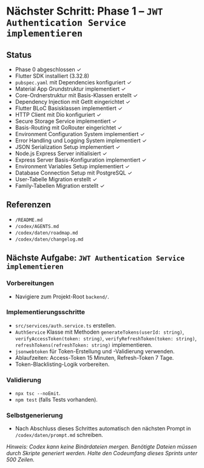 # Nächster Schritt: Phase 1 – `JWT Authentication Service implementieren`

## Status
- Phase 0 abgeschlossen ✓
- Flutter SDK installiert (3.32.8)
- `pubspec.yaml` mit Dependencies konfiguriert ✓
- Material App Grundstruktur implementiert ✓
- Core-Ordnerstruktur mit Basis-Klassen erstellt ✓
- Dependency Injection mit GetIt eingerichtet ✓
- Flutter BLoC Basisklassen implementiert ✓
- HTTP Client mit Dio konfiguriert ✓
- Secure Storage Service implementiert ✓
- Basis-Routing mit GoRouter eingerichtet ✓
- Environment Configuration System implementiert ✓
- Error Handling und Logging System implementiert ✓
- JSON Serialization Setup implementiert ✓
- Node.js Express Server initialisiert ✓
- Express Server Basis-Konfiguration implementiert ✓
- Environment Variables Setup implementiert ✓
- Database Connection Setup mit PostgreSQL ✓
- User-Tabelle Migration erstellt ✓
- Family-Tabellen Migration erstellt ✓

## Referenzen
- `/README.md`
- `/codex/AGENTS.md`
- `/codex/daten/roadmap.md`
- `/codex/daten/changelog.md`

## Nächste Aufgabe: `JWT Authentication Service implementieren`

### Vorbereitungen
- Navigiere zum Projekt-Root `backend/`.

### Implementierungsschritte
- `src/services/auth.service.ts` erstellen.
- `AuthService` Klasse mit Methoden `generateTokens(userId: string)`, `verifyAccessToken(token: string)`, `verifyRefreshToken(token: string)`, `refreshTokens(refreshToken: string)` implementieren.
- `jsonwebtoken` für Token-Erstellung und -Validierung verwenden.
- Ablaufzeiten: Access-Token 15 Minuten, Refresh-Token 7 Tage.
- Token-Blacklisting-Logik vorbereiten.

### Validierung
- `npx tsc --noEmit`.
- `npm test` (falls Tests vorhanden).

### Selbstgenerierung
- Nach Abschluss dieses Schrittes automatisch den nächsten Prompt in `/codex/daten/prompt.md` schreiben.

*Hinweis: Codex kann keine Binärdateien mergen. Benötigte Dateien müssen durch Skripte generiert werden. Halte den Codeumfang dieses Sprints unter 500 Zeilen.*

